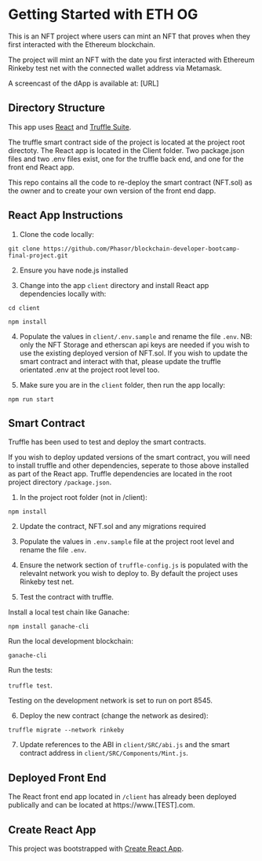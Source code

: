 # Getting Started with ETH OG

This is an NFT project where users can mint an NFT that proves when they first interacted with the Ethereum blockchain.

The project will mint an NFT with the date you first interacted with Ethereum Rinkeby test net with the connected wallet address via Metamask.

A screencast of the dApp is available at: [URL]

## Directory Structure

This app uses [React](https://reactjs.org/) and [Truffle Suite](https://trufflesuite.com/).

The truffle smart contract side of the project is located at the project root directoty. The React app is located in the Client folder. Two package.json files and two .env files exist, one for the truffle back end, and one for the front end React app.

This repo contains all the code to re-deploy the smart contract (NFT.sol) as the owner and to create your own version of the front end dapp.

## React App Instructions

1. Clone the code locally: 

`git clone https://github.com/Phasor/blockchain-developer-bootcamp-final-project.git`

2. Ensure you have node.js installed

3. Change into the app `client` directory and install React app dependencies locally with:

`cd client`

`npm install`

4. Populate the values in `client/.env.sample` and rename the file `.env`. NB: only the NFT Storage and etherscan api keys are needed if you wish to use the existing deployed version of NFT.sol. If you wish to update the smart contract and interact with that, please update the truffle orientated .env at the project root level too.

5. Make sure you are in the `client` folder, then run the app locally:

`npm run start`

## Smart Contract

Truffle has been used to test and deploy the smart contracts. 

If you wish to deploy updated versions of the smart contract, you will need to install truffle and other dependencies, seperate to those above installed as part of the React app. Truffle dependencies are located in the root project directory `/package.json`.

1. In the project root folder (not in /client):

`npm install`

2. Update the contract, NFT.sol and any migrations required

3. Populate the values in `.env.sample` file at the project root level and rename the file `.env`. 

4. Ensure the network section of `truffle-config.js` is populated with the relevalnt network you wish to deploy to. By default the project uses Rinkeby test net.

5. Test the contract with truffle.

Install a local test chain like Ganache:

`npm install ganache-cli`

Run the local development blockchain:

`ganache-cli`

Run the tests:

 `truffle test`. 

Testing on the development network is set to run on port 8545.

6. Deploy the new contract (change the network as desired):

 `truffle migrate --network rinkeby`

7. Update references to the ABI in `client/SRC/abi.js` and the smart contract address in `client/SRC/Components/Mint.js`.

## Deployed Front End

The React front end app located in `/client` has already been deployed publically and can be located at https://www.[TEST].com.

## Create React App

This project was bootstrapped with [Create React App](https://github.com/facebook/create-react-app).
